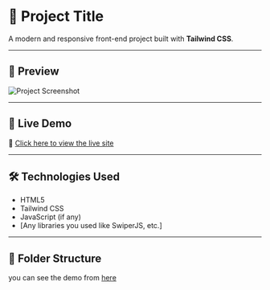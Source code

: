 # 🌟 Project Title

A modern and responsive front-end project built with **Tailwind CSS**.

---

## 📸 Preview

![Project Screenshot](./screenshot.png)

---

## 🚀 Live Demo

🔗 [Click here to view the live site](https://your-vercel-link.vercel.app)

---

## 🛠️ Technologies Used

- HTML5
- Tailwind CSS
- JavaScript (if any)
- [Any libraries you used like SwiperJS, etc.]

---

## 📁 Folder Structure



you can see the demo from [here](https://creative-cv8rolbf1-hossein-njs-projects.vercel.app)
